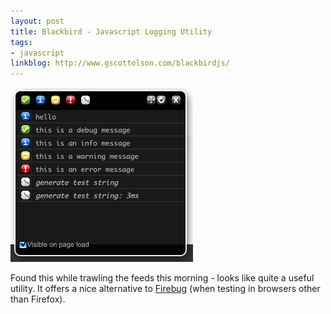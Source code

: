 ```yaml
---
layout: post
title: Blackbird - Javascript Logging Utility
tags:
- javascript
linkblog: http://www.gscottolson.com/blackbirdjs/
---
```


<img
  src="/images/2008/blackbird.png"
  alt="blackbirdjs"
  title="blackbirdjs"
  class="center border" />

Found this while trawling the feeds this morning - looks like quite a useful utility. It offers a nice alternative
to [Firebug](http://www.getfirebug.com/) (when testing in browsers other than Firefox).
